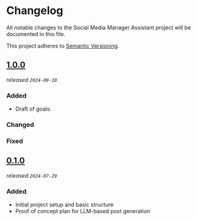 # Changelog
All notable changes to the Social Media Manager Assistant project will be documented in this file.

This project adheres to [Semantic Versioning](https://semver.org/spec/v2.0.0.html).

## [1.0.0]
_released `2024-09-10`_
### Added
- Draft of goals:
<!-- - Core functionality for generating social media posts using LLM technology
- Custom LLM handler with direct API integration (no LangChain dependency)
- Jinja2 templating for flexible and maintainable prompt generation
- Custom Retrieval-Augmented Generation (RAG) engine for context-aware post generation
- Profile management system for maintaining different user profiles and posting styles
- SQLite database integration for storing profile information and generated posts
- Vector indexing using FAISS for efficient similarity search in the RAG system
- RESTful API built with FastAPI, providing endpoints for:
  - Profile management (CRUD operations)
  - Post retrieval and generation
  - Content generation based on profile and topic
- Basic authentication and rate limiting for the API
- Open WebUI integration for a user-friendly graphical interface
- Command-line interface (CLI) for local usage and testing
- Comprehensive test suite covering all major components
- Detailed documentation including README.md and USAGE.md -->

### Changed
<!-- - Holder, for example:
- Shifted from using LangChain to a custom implementation for LLM interactions and RAG
- Replaced ChromaDB with a custom vector storage solution using FAISS -->

### Fixed
<!-- - Holder, for example:
- Addressed potential race conditions in concurrent post generation
- Resolved encoding issues with special characters in generated posts -->

## [0.1.0]
_released `2024-07-29`_
### Added
- Initial project setup and basic structure
- Proof of concept plan for LLM-based post generation

[1.0.0]: https://github.com/erniefontes/social-media-manager-assistant/releases/tag/v1.0.0
[0.1.0]: https://github.com/erniefontes/social-media-manager-assistant/releases/tag/v0.1.0